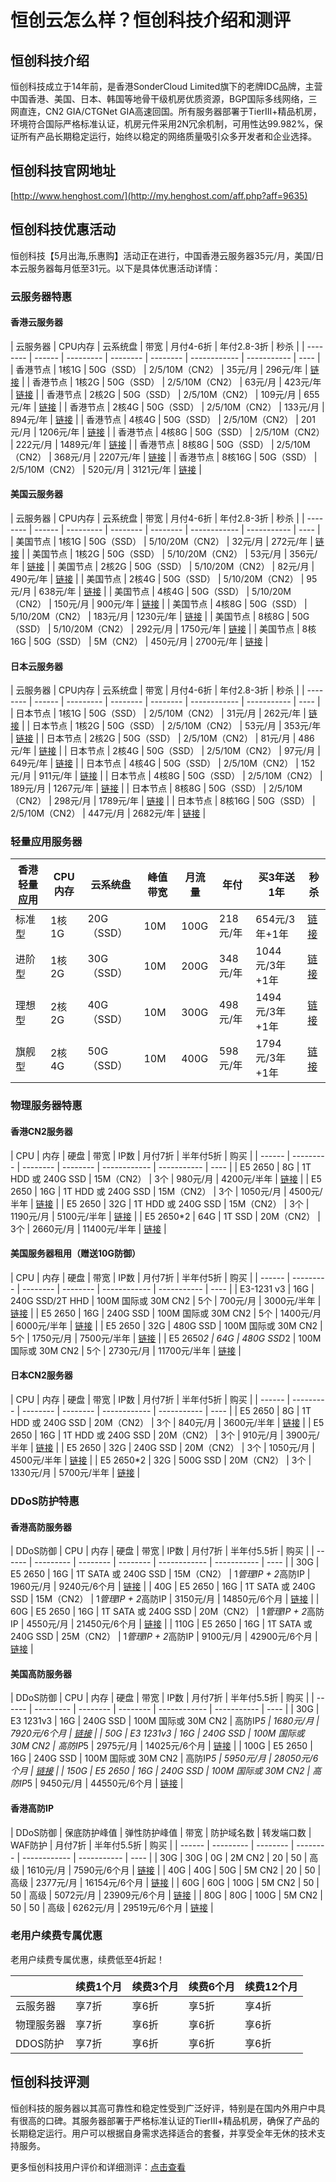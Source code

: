 # 恒创云怎么样？恒创科技介绍和测评

## 恒创科技介绍
恒创科技成立于14年前，是香港SonderCloud Limited旗下的老牌IDC品牌，主营中国香港、美国、日本、韩国等地骨干级机房优质资源，BGP国际多线网络，三网直连，CN2 GIA/CTGNet GIA高速回国。所有服务器部署于TierⅢ+精品机房，环境符合国际严格标准认证，机房元件采用2N冗余机制，可用性达99.982%，保证所有产品长期稳定运行，始终以稳定的网络质量吸引众多开发者和企业选择。

## 恒创科技官网地址
[http://www.henghost.com/](http://my.henghost.com/aff.php?aff=9635)

## 恒创科技优惠活动
恒创科技【5月出海,乐惠购】活动正在进行，中国香港云服务器35元/月，美国/日本云服务器每月低至31元。以下是具体优惠活动详情：

### 云服务器特惠

#### 香港云服务器
| 云服务器 | CPU内存 | 云系统盘 | 带宽 | 月付4-6折 | 年付2.8-3折 | 秒杀 |
| -------- | ------ | --------- | -------- | -------- | ------------ | ----------- | ---- |
| 香港节点 | 1核1G  | 50G（SSD） | 2/5/10M（CN2） | 35元/月 | 296元/年 | [链接](http://my.henghost.com/aff.php?aff=9635) |
| 香港节点 | 1核2G  | 50G（SSD） | 2/5/10M（CN2） | 63元/月 | 423元/年 | [链接](http://my.henghost.com/aff.php?aff=9635) |
| 香港节点 | 2核2G  | 50G（SSD） | 2/5/10M（CN2） | 109元/月 | 655元/年 | [链接](http://my.henghost.com/aff.php?aff=9635) |
| 香港节点 | 2核4G  | 50G（SSD） | 2/5/10M（CN2） | 133元/月 | 894元/年 | [链接](http://my.henghost.com/aff.php?aff=9635) |
| 香港节点 | 4核4G  | 50G（SSD） | 2/5/10M（CN2） | 201元/月 | 1206元/年 | [链接](http://my.henghost.com/aff.php?aff=9635) |
| 香港节点 | 4核8G  | 50G（SSD） | 2/5/10M（CN2） | 222元/月 | 1489元/年 | [链接](http://my.henghost.com/aff.php?aff=9635) |
| 香港节点 | 8核8G  | 50G（SSD） | 2/5/10M（CN2） | 368元/月 | 2207元/年 | [链接](http://my.henghost.com/aff.php?aff=9635) |
| 香港节点 | 8核16G | 50G（SSD） | 2/5/10M（CN2） | 520元/月 | 3121元/年 | [链接](http://my.henghost.com/aff.php?aff=9635) |

#### 美国云服务器
| 云服务器 | CPU内存 | 云系统盘 | 带宽 | 月付4-6折 | 年付2.8-3折 | 秒杀 |
| -------- | ------ | --------- | -------- | -------- | ------------ | ----------- | ---- |
| 美国节点 | 1核1G  | 50G（SSD） | 5/10/20M（CN2） | 32元/月  | 272元/年 | [链接](http://my.henghost.com/aff.php?aff=9635) |
| 美国节点 | 1核2G  | 50G（SSD） | 5/10/20M（CN2） | 53元/月  | 356元/年 | [链接](http://my.henghost.com/aff.php?aff=9635) |
| 美国节点 | 2核2G  | 50G（SSD） | 5/10/20M（CN2） | 82元/月  | 490元/年 | [链接](http://my.henghost.com/aff.php?aff=9635) |
| 美国节点 | 2核4G  | 50G（SSD） | 5/10/20M（CN2） | 95元/月  | 638元/年 | [链接](http://my.henghost.com/aff.php?aff=9635) |
| 美国节点 | 4核4G  | 50G（SSD） | 5/10/20M（CN2） | 150元/月 | 900元/年 | [链接](http://my.henghost.com/aff.php?aff=9635) |
| 美国节点 | 4核8G  | 50G（SSD） | 5/10/20M（CN2） | 183元/月 | 1230元/年 | [链接](http://my.henghost.com/aff.php?aff=9635) |
| 美国节点 | 8核8G  | 50G（SSD） | 5/10/20M（CN2） | 292元/月 | 1750元/年 | [链接](http://my.henghost.com/aff.php?aff=9635) |
| 美国节点 | 8核16G | 50G（SSD） | 5M（CN2）      | 450元/月 | 2700元/年 | [链接](http://my.henghost.com/aff.php?aff=9635) |

#### 日本云服务器
| 云服务器 | CPU内存 | 云系统盘 | 带宽 | 月付4-6折 | 年付2.8-3折 | 秒杀 |
| -------- | ------ | --------- | -------- | -------- | ------------ | ----------- | ---- |
| 日本节点 | 1核1G  | 50G（SSD） | 2/5/10M（CN2） | 31元/月  | 262元/年  | [链接](http://my.henghost.com/aff.php?aff=9635) |
| 日本节点 | 1核2G  | 50G（SSD） | 2/5/10M（CN2） | 53元/月  | 353元/年  | [链接](http://my.henghost.com/aff.php?aff=9635) |
| 日本节点 | 2核2G  | 50G（SSD） | 2/5/10M（CN2） | 81元/月  | 486元/年  | [链接](http://my.henghost.com/aff.php?aff=9635) |
| 日本节点 | 2核4G  | 50G（SSD） | 2/5/10M（CN2） | 97元/月  | 649元/年  | [链接](http://my.henghost.com/aff.php?aff=9635) |
| 日本节点 | 4核4G  | 50G（SSD） | 2/5/10M（CN2） | 152元/月 | 911元/年  | [链接](http://my.henghost.com/aff.php?aff=9635) |
| 日本节点 | 4核8G  | 50G（SSD） | 2/5/10M（CN2） | 189元/月 | 1267元/年 | [链接](http://my.henghost.com/aff.php?aff=9635) |
| 日本节点 | 8核8G  | 50G（SSD） | 2/5/10M（CN2） | 298元/月 | 1789元/年 | [链接](http://my.henghost.com/aff.php?aff=9635) |
| 日本节点 | 8核16G | 50G（SSD） | 2/5/10M（CN2） | 447元/月 | 2682元/年 | [链接](http://my.henghost.com/aff.php?aff=9635) |

### 轻量应用服务器
| 香港轻量应用 | CPU内存 | 云系统盘 | 峰值带宽 | 月流量 | 年付 | 买3年送1年 | 秒杀 |
| -------- | ------ | --------- | -------- | -------- | ------------ | ----------- | ---- |
| 标准型 | 1核1G  | 20G（SSD） | 10M      | 100G    | 218元/年  | 654元/3年+1年 | [链接](http://my.henghost.com/aff.php?aff=9635) |
| 进阶型 | 1核2G  | 30G（SSD） | 10M      | 200G    | 348元/年  | 1044元/3年+1年 | [链接](http://my.henghost.com/aff.php?aff=9635) |
| 理想型 | 2核2G  | 40G（SSD） | 10M      | 300G    | 498元/年  | 1494元/3年+1年 | [链接](http://my.henghost.com/aff.php?aff=9635) |
| 旗舰型 | 2核4G  | 50G（SSD） | 10M      | 400G    | 598元/年  | 1794元/3年+1年 | [链接](http://my.henghost.com/aff.php?aff=9635) |

### 物理服务器特惠

#### 香港CN2服务器
| CPU | 内存 | 硬盘 | 带宽 | IP数 | 月付7折 | 半年付5折 | 购买 |
| ------ | --------- | -------- | -------- | ------------ | ----------- | ---- |
| E5 2650 | 8G | 1T HDD 或 240G SSD | 15M（CN2） | 3个 | 980元/月 | 4200元/半年 | [链接](http://my.henghost.com/aff.php?aff=9635) |
| E5 2650 | 16G | 1T HDD 或 240G SSD | 15M（CN2） | 3个 | 1050元/月 | 4500元/半年 | [链接](http://my.henghost.com/aff.php?aff=9635) |
| E5 2650 | 32G | 1T HDD 或 240G SSD | 15M（CN2） | 3个 | 1190元/月 | 5100元/半年 | [链接](http://my.henghost.com/aff.php?aff=9635) |
| E5 2650*2 | 64G | 1T SSD | 20M（CN2） | 3个 | 2660元/月 | 11400元/半年 | [链接](http://my.henghost.com/aff.php?aff=9635) |

#### 美国服务器租用（赠送10G防御）
| CPU | 内存 | 硬盘 | 带宽 | IP数 | 月付7折 | 半年付5折 | 购买 |
| ------ | --------- | -------- | -------- | ------------ | ----------- | ---- |
| E3-1231 v3 | 16G | 240G SSD/2T HHD | 100M 国际或 30M CN2 | 5个 | 700元/月 | 3000元/半年 | [链接](http://my.henghost.com/aff.php?aff=9635) |
| E5 2650 | 16G | 240G SSD | 100M 国际或 30M CN2 | 5个 | 1400元/月 | 6000元/半年 | [链接](http://my.henghost.com/aff.php?aff=9635) |
| E5 2650 | 32G | 480G SSD | 100M 国际或 30M CN2 | 5个 | 1750元/月 | 7500元/半年 | [链接](http://my.henghost.com/aff.php?aff=9635) |
| E5 2650*2 | 64G | 480G SSD*2 | 100M 国际或 30M CN2 | 5个 | 2730元/月 | 11700元/半年 | [链接](http://my.henghost.com/aff.php?aff=9635) |

#### 日本CN2服务器
| CPU | 内存 | 硬盘 | 带宽 | IP数 | 月付7折 | 半年付5折 | 购买 |
| ------ | --------- | -------- | -------- | ------------ | ----------- | ---- |
| E5 2650 | 8G | 1T HDD 或 240G SSD | 20M（CN2） | 3个 | 840元/月 | 3600元/半年 | [链接](http://my.henghost.com/aff.php?aff=9635) |
| E5 2650 | 16G | 1T HDD 或 240G SSD | 20M（CN2） | 3个 | 910元/月 | 3900元/半年 | [链接](http://my.henghost.com/aff.php?aff=9635) |
| E5 2650 | 32G | 240G SSD | 20M（CN2） | 3个 | 1050元/月 | 4500元/半年 | [链接](http://my.henghost.com/aff.php?aff=9635) |
| E5 2650*2 | 32G | 500G SSD | 20M（CN2） | 3个 | 1330元/月 | 5700元/半年 | [链接](http://my.henghost.com/aff.php?aff=9635) |

### DDoS防护特惠

#### 香港高防服务器
| DDoS防御 | CPU | 内存 | 硬盘 | 带宽 | IP数 | 月付7折 | 半年付5.5折 | 购买 |
| ------ | --------- | -------- | -------- | ------------ | ----------- | ---- |
| 30G  | E5 2650 | 16G | 1T SATA 或 240G SSD | 15M（CN2） | 1*管理IP + 2*高防IP | 1960元/月 | 9240元/6个月 | [链接](http://my.henghost.com/aff.php?aff=9635) |
| 40G  | E5 2650 | 16G | 1T SATA 或 240G SSD | 15M（CN2） | 1*管理IP + 2*高防IP | 3150元/月 | 14850元/6个月 | [链接](http://my.henghost.com/aff.php?aff=9635) |
| 60G  | E5 2650 | 16G | 1T SATA 或 240G SSD | 20M（CN2） | 1*管理IP + 2*高防IP | 4550元/月 | 21450元/6个月 | [链接](http://my.henghost.com/aff.php?aff=9635) |
| 110G | E5 2650 | 16G | 1T SATA 或 240G SSD | 25M（CN2） | 1*管理IP + 2*高防IP | 9100元/月 | 42900元/6个月 | [链接](http://my.henghost.com/aff.php?aff=9635) |

#### 美国高防服务器
| DDoS防御 | CPU | 内存 | 硬盘 | 带宽 | IP数 | 月付7折 | 半年付5.5折 | 购买 |
| ------ | --------- | -------- | -------- | ------------ | ----------- | ---- |
| 30G  | E3 1231v3 | 16G | 240G SSD | 100M 国际或 30M CN2 | 高防IP*5 | 1680元/月 | 7920元/6个月 | [链接](http://my.henghost.com/aff.php?aff=9635) |
| 50G  | E3 1231v3 | 16G | 240G SSD | 100M 国际或 30M CN2 | 高防IP*5 | 2975元/月 | 14025元/6个月 | [链接](http://my.henghost.com/aff.php?aff=9635) |
| 100G | E5 2650 | 16G | 240G SSD | 100M 国际或 30M CN2 | 高防IP*5 | 5950元/月 | 28050元/6个月 | [链接](http://my.henghost.com/aff.php?aff=9635) |
| 150G | E5 2650 | 16G | 240G SSD | 100M 国际或 30M CN2 | 高防IP*5 | 9450元/月 | 44550元/6个月 | [链接](http://my.henghost.com/aff.php?aff=9635) |

#### 香港高防IP
| DDoS防御 | 保底防护峰值 | 弹性防护峰值 | 带宽 | 防护域名数 | 转发端口数 | WAF防护 | 月付7折 | 半年付5.5折 | 购买 |
| ------ | --------- | -------- | -------- | ------------ | ----------- | ---- |
| 30G  | 30G | 0G | 2M CN2 | 20 | 50 | 高级 | 1610元/月 | 7590元/6个月 | [链接](http://my.henghost.com/aff.php?aff=9635) |
| 40G  | 40G | 50G | 5M CN2 | 20 | 50 | 高级 | 2377元/月 | 16154元/6个月 | [链接](http://my.henghost.com/aff.php?aff=9635) |
| 60G  | 60G | 100G | 5M CN2 | 50 | 50 | 高级 | 5072元/月 | 23909元/6个月 | [链接](http://my.henghost.com/aff.php?aff=9635) |
| 80G  | 80G | 100G | 5M CN2 | 50 | 50 | 高级 | 6262元/月 | 29519元/6个月 | [链接](http://my.henghost.com/aff.php?aff=9635) |

### 老用户续费专属优惠
老用户续费专属优惠，续费低至4折起！

|    | 续费1个月 | 续费3个月 | 续费6个月 | 续费12个月 |
| -- | -------- | -------- | -------- | ---------- |
| 云服务器 | 享7折 | 享6折 | 享5折 | 享4折 |
| 物理服务器 | 享7折 | 享6折 | 享6折 | 享6折 |
| DDOS防护 | 享7折 | 享6折 | 享6折 | 享6折 |

## 恒创科技评测
恒创科技的服务器以其高可靠性和稳定性受到广泛好评，特别是在国内外用户中具有很高的口碑。其服务器部署于严格标准认证的TierⅢ+精品机房，确保了产品的长期稳定运行。用户可以根据自身需求选择适合的套餐，并享受全年无休的技术支持服务。

更多恒创科技用户评价和详细测评：[点击查看](http://my.henghost.com/aff.php?aff=9635)
